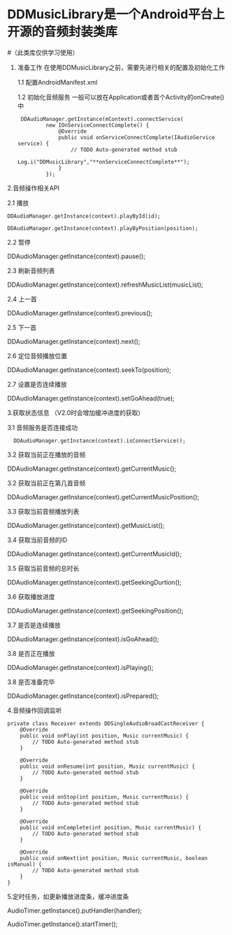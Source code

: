 # DDMusicLibrary是一个Android平台上开源的音频封装类库

#（此类库仅供学习使用）

1. 准备工作
在使用DDMusicLibrary之前，需要先进行相关的配置及初始化工作


    1.1 配置AndroidManifest.xml
        <service
            android:name="com.dd.music.audio.AudioService"
            android:process=":remote" >
            <intent-filter>
                <action android:name="com.dd.music.audio.AudioService" />
            </intent-filter>
        </service>
        
    1.2 初始化音频服务
    一般可以放在Application或者首个Activity的onCreate()中

		DDAudioManager.getInstance(mContext).connectService(
				new IOnServiceConnectComplete() {
					@Override
					public void onServiceConnectComplete(IAudioService service) {
						// TODO Auto-generated method stub
						Log.i("DDMusicLibrary","**onServiceConnectComplete**");
					}
				});

2.音频操作相关API
   
   2.1 播放
   
    DDAudioManager.getInstance(context).playById(id);
    
    DDAudioManager.getInstance(context).playByPosition(position);
    
   2.2 暂停
   
   DDAudioManager.getInstance(context).pause();
   
   2.3 刷新音频列表
   
   DDAudioManager.getInstance(context).refreshMusicList(musicList);
 
   2.4 上一首
   
   DDAudioManager.getInstance(context).previous();
 
   2.5 下一首
   
   DDAudioManager.getInstance(context).next();
   
   2.6 定位音频播放位置
   
   DDAudioManager.getInstance(context).seekTo(position);
   
   2.7 设置是否连续播放
   
   DDAudioManager.getInstance(context).setGoAhead(true);
   
3.获取状态信息 （V2.0时会增加缓冲进度的获取）

   3.1 音频服务是否连接成功
   
      DDAudioManager.getInstance(context).isConnectService();
   
   3.2 获取当前正在播放的音频
   
   DDAudioManager.getInstance(context).getCurrentMusic();
   
   3.2 获取当前正在第几首音频
   
   DDAudioManager.getInstance(context).getCurrentMusicPosition();  
   
   3.3 获取当前音频播放列表
   
   DDAudioManager.getInstance(context).getMusicList();  
   
   3.4 获取当前音频的ID
   
   DDAudioManager.getInstance(context).getCurrentMusicId();  
   
   3.5 获取当前音频的总时长
   
   DDAudioManager.getInstance(context).getSeekingDurtion();  
   
   3.6 获取播放进度
   
   DDAudioManager.getInstance(context).getSeekingPosition();  
   
   3.7 是否是连续播放
   
   DDAudioManager.getInstance(context).isGoAhead();  
   
   3.8 是否正在播放
   
   DDAudioManager.getInstance(context).isPlaying();  
   
   3.8 是否准备完毕
   
   DDAudioManager.getInstance(context).isPrepared();  
  
4.音频操作回调监听

   	private class Receiver extends DDSingleAudioBroadCastReceiver {
		@Override
		public void onPlay(int position, Music currentMusic) {
			// TODO Auto-generated method stub
		}

		@Override
		public void onResume(int position, Music currentMusic) {
			// TODO Auto-generated method stub
		}

		@Override
		public void onStop(int position, Music currentMusic) {
			// TODO Auto-generated method stub
		}

		@Override
		public void onComplete(int position, Music currentMusic) {
			// TODO Auto-generated method stub
		}

		@Override
		public void onNext(int position, Music currentMusic, boolean isManual) {
			// TODO Auto-generated method stub
		}
	}
	
   5.定时任务，如更新播放进度条，缓冲进度条
   
   AudioTimer.getInstance().putHandler(handler);
   
   AudioTimer.getInstance().startTimer();


